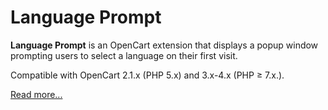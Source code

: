 # Language Prompt

**Language Prompt** is an OpenCart extension that displays a popup window prompting users to select a language on their first visit.

Compatible with OpenCart 2.1.x (PHP 5.x) and 3.x-4.x (PHP ≥ 7.x.).

[Read more...](./module)
